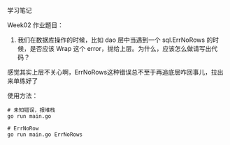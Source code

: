 学习笔记

Week02 作业题目：
1. 我们在数据库操作的时候，比如 dao 层中当遇到一个 sql.ErrNoRows 的时候，是否应该 Wrap 这个 error，抛给上层。为什么，应该怎么做请写出代码？


感觉其实上层不关心啊，ErrNoRows这种错误总不至于再追底层咋回事儿，拉出来单练好了


使用方法：

``` shell
# 未知错误，报堆栈
go run main.go 

# ErrNoRow
go run main.go ErrNoRows
```